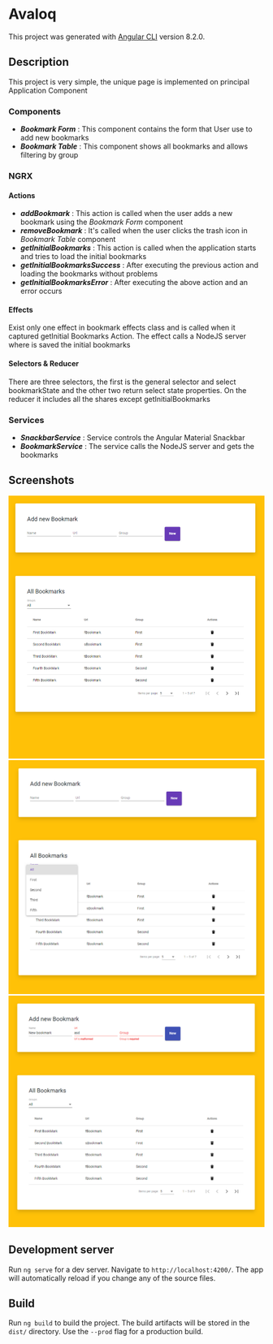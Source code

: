 # Avaloq

This project was generated with [Angular CLI](https://github.com/angular/angular-cli) version 8.2.0.

## Description

This project is very simple, the unique page is implemented on principal Application Component

### Components

- ***Bookmark Form*** : This component contains the form that User use to add new bookmarks
- ***Bookmark Table*** : This component shows all bookmarks and allows filtering by group

### NGRX

#### Actions

- ***addBookmark*** : This action is called when the user adds a new bookmark using the *Bookmark Form* component
- ***removeBookmark*** : It's called when the user clicks the trash icon in *Bookmark Table* component
- ***getInitialBookmarks*** : This action is called when the application starts and tries to load the initial bookmarks
- ***getInitialBookmarksSuccess*** : After executing the previous action and loading the bookmarks without problems
- ***getInitialBookmarksError*** : After executing the above action and an error occurs

#### Effects

Exist only one effect in bookmark effects class and is called when it captured getInitial Bookmarks Action. The effect calls a NodeJS server where is saved the initial bookmarks

#### Selectors & Reducer 

There are three selectors, the first is the general selector and select bookmarkState and the other two return select state properties.
On the reducer it includes all the shares except getInitialBookmarks

### Services 

- ***SnackbarService*** : Service controls the Angular Material Snackbar
- ***BookmarkService*** : The service calls the NodeJS server and gets the bookmarks

## Screenshots

![Screenshot1](https://github.com/grodriguez1992/avaloq-technical-test/blob/master/src/assets/images/sceen1.PNG)
![Screenshot2](https://github.com/grodriguez1992/avaloq-technical-test/blob/master/src/assets/images/sceen2.PNG)
![Screenshot3](https://github.com/grodriguez1992/avaloq-technical-test/blob/master/src/assets/images/sceen3.PNG)

## Development server

Run `ng serve` for a dev server. Navigate to `http://localhost:4200/`. The app will automatically reload if you change any of the source files.

## Build

Run `ng build` to build the project. The build artifacts will be stored in the `dist/` directory. Use the `--prod` flag for a production build.


